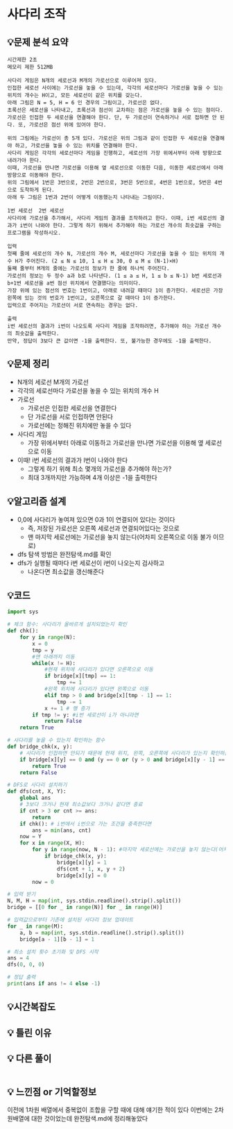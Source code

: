 # 사다리 조작

## 💡문제 분석 요약
```
시간제한 2초
메모리 제한 512MB

사다리 게임은 N개의 세로선과 M개의 가로선으로 이루어져 있다. 
인접한 세로선 사이에는 가로선을 놓을 수 있는데, 각각의 세로선마다 가로선을 놓을 수 있는 위치의 개수는 H이고, 모든 세로선이 같은 위치를 갖는다. 
아래 그림은 N = 5, H = 6 인 경우의 그림이고, 가로선은 없다.
초록선은 세로선을 나타내고, 초록선과 점선이 교차하는 점은 가로선을 놓을 수 있는 점이다. 
가로선은 인접한 두 세로선을 연결해야 한다. 단, 두 가로선이 연속하거나 서로 접하면 안 된다. 또, 가로선은 점선 위에 있어야 한다.

위의 그림에는 가로선이 총 5개 있다. 가로선은 위의 그림과 같이 인접한 두 세로선을 연결해야 하고, 가로선을 놓을 수 있는 위치를 연결해야 한다.
사다리 게임은 각각의 세로선마다 게임을 진행하고, 세로선의 가장 위에서부터 아래 방향으로 내려가야 한다. 
이때, 가로선을 만나면 가로선을 이용해 옆 세로선으로 이동한 다음, 이동한 세로선에서 아래 방향으로 이동해야 한다.
위의 그림에서 1번은 3번으로, 2번은 2번으로, 3번은 5번으로, 4번은 1번으로, 5번은 4번으로 도착하게 된다. 
아래 두 그림은 1번과 2번이 어떻게 이동했는지 나타내는 그림이다.

1번 세로선	2번 세로선
사다리에 가로선을 추가해서, 사다리 게임의 결과를 조작하려고 한다. 이때, i번 세로선의 결과가 i번이 나와야 한다. 그렇게 하기 위해서 추가해야 하는 가로선 개수의 최솟값을 구하는 프로그램을 작성하시오.

입력
첫째 줄에 세로선의 개수 N, 가로선의 개수 M, 세로선마다 가로선을 놓을 수 있는 위치의 개수 H가 주어진다. (2 ≤ N ≤ 10, 1 ≤ H ≤ 30, 0 ≤ M ≤ (N-1)×H)
둘째 줄부터 M개의 줄에는 가로선의 정보가 한 줄에 하나씩 주어진다.
가로선의 정보는 두 정수 a과 b로 나타낸다. (1 ≤ a ≤ H, 1 ≤ b ≤ N-1) b번 세로선과 b+1번 세로선을 a번 점선 위치에서 연결했다는 의미이다.
가장 위에 있는 점선의 번호는 1번이고, 아래로 내려갈 때마다 1이 증가한다. 세로선은 가장 왼쪽에 있는 것의 번호가 1번이고, 오른쪽으로 갈 때마다 1이 증가한다.
입력으로 주어지는 가로선이 서로 연속하는 경우는 없다.

출력
i번 세로선의 결과가 i번이 나오도록 사다리 게임을 조작하려면, 추가해야 하는 가로선 개수의 최솟값을 출력한다. 
만약, 정답이 3보다 큰 값이면 -1을 출력한다. 또, 불가능한 경우에도 -1을 출력한다.
```
## 💡문제 정리
* N개의 세로선 M개의 가로선
* 각각의 세로선마다 가로선을 놓을 수 있는 위치의 개수 H
* 가로선
  * 가로선은 인접한 세로선을 연결한다
  * 단 가로선을 서로 인접하면 안된다
  * 가로선에는 정해진 위치에만 놓을 수 있다
* 사다리 게임
  * 가장 위에서부터 아래로 이동하고 가로선을 만나면 가로선을 이용해 옆 세로선으로 이동
* 이때! i번 세로선의 결과가 I번이 나와야 한다
  * 그렇게 하기 위해 최소 몇개의 가로선을 추가해야 하는가?
  * 최대 3개까지만 가능하며 4개 이상은 -1을 출력한다


## 💡알고리즘 설계
* 0,0에 사다리가 놓여져 있으면 0과 1이 연결되어 있다는 것이다 
  * 즉, 저장된 가로선은 오른쪽 세로선과 연결되어있다는 것으로
  * 맨 마지막 세로선에는 가로선을 놓지 않는다(어차피 오른쪽으로 이동 불가 이므로)
* dfs 탐색 방법은 완전탐색.md를 확인
* dfs가 실행될 때마다 i번 세로선이 i번이 나오는지 검사하고
  * 나온다면 최소값을 갱신해준다

## 💡코드

```python
import sys

# 체크 함수: 사다리가 올바르게 설치되었는지 확인
def chk():
    for y in range(N):
        x = 0
        tmp = y
        #맨 아래까지 이동
        while(x != H):
            #현재 위치에 사다리가 있다면 오른쪽으로 이동
            if bridge[x][tmp] == 1:
                tmp += 1
            #왼쪽 위치에 사다리가 있다면 왼쪽으로 이동
            elif tmp > 0 and bridge[x][tmp - 1] == 1:
                tmp -= 1
            x += 1 # 행 증가
        if tmp != y: #i번 세로선이 i가 아니라면
            return False
    return True

# 사다리를 놓을 수 있는지 확인하는 함수
def bridge_chk(x, y):
    # 사다리가 인접하면 안되기 때문에 현재 위치, 왼쪽, 오른쪽에 사다리가 있는지 확인하는 것
    if bridge[x][y] == 0 and (y == 0 or (y > 0 and bridge[x][y - 1] == 0)) and bridge[x][y + 1] == 0:
        return True
    return False

# DFS로 사다리 설치하기
def dfs(cnt, X, Y):
    global ans
    # 3보다 크거나 현재 최소값보다 크거나 같다면 종료
    if cnt > 3 or cnt >= ans:
        return
    if chk(): # i번에서 i번으로 가는 조건을 충족한다면
        ans = min(ans, cnt)
    now = Y
    for x in range(X, H):
        for y in range(now, N - 1): #마지막 세로선에는 가로선을 놓지 않는다(어차피 오른쪽으로 이동 불가 이므로)
            if bridge_chk(x, y):
                bridge[x][y] = 1
                dfs(cnt + 1, x, y + 2)
                bridge[x][y] = 0
        now = 0

# 입력 받기
N, M, H = map(int, sys.stdin.readline().strip().split())
bridge = [[0 for _ in range(N)] for _ in range(H)]

# 입력값으로부터 기존에 설치된 사다리 정보 업데이트
for _ in range(M):
    a, b = map(int, sys.stdin.readline().strip().split())
    bridge[a - 1][b - 1] = 1

# 최소 설치 횟수 초기화 및 DFS 시작
ans = 4
dfs(0, 0, 0)

# 정답 출력
print(ans if ans != 4 else -1)

```

## 💡시간복잡도

## 💡 틀린 이유

## 💡 다른 풀이

```python

```

## 💡 느낀점 or 기억할정보
이전에 1차원 배열에서 중복없이 조합을 구할 때에 대해 얘기한 적이 있다 이번에는 2차원배열에 대한 것이었는데
완전탐색.md에 정리해놓았다
